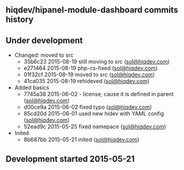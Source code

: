 hiqdev/hipanel-module-dashboard commits history
-----------------------------------------------

## Under development

- Changed: moved to src
    - 35b6c23 2015-08-19 still moving to src (sol@hiqdev.com)
    - e271464 2015-08-19 php-cs-fixed (sol@hiqdev.com)
    - 01f32cf 2015-08-19 moved to src (sol@hiqdev.com)
    - 41ca035 2015-08-19 rehideved (sol@hiqdev.com)
- Added basics
    - 7745a38 2015-06-02 - license, cause it is defined in parent (sol@hiqdev.com)
    - d00ce9a 2015-06-02 fixed typo (sol@hiqdev.com)
    - 85cd20d 2015-06-01 used new hidev with YAML config (sol@hiqdev.com)
    - 52ead9c 2015-05-25 fixed namepace (sol@hiqdev.com)
- Inited
    - 8b687bb 2015-05-21 inited (sol@hiqdev.com)

## Development started 2015-05-21

